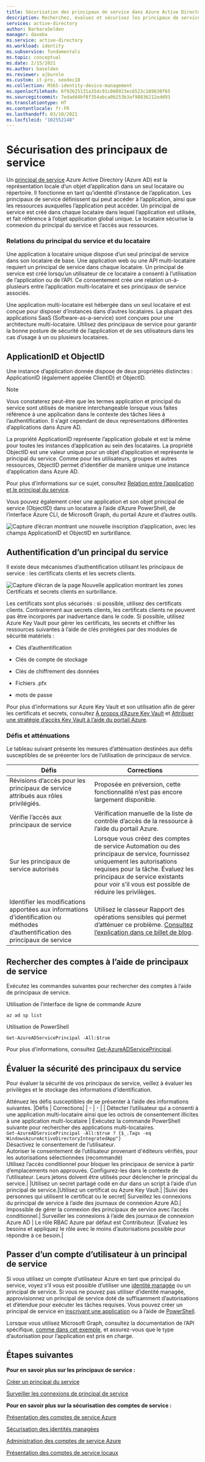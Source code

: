 ```yaml
---
title: Sécurisation des principaux de service dans Azure Active Directory
description: Recherchez, évaluez et sécurisez les principaux de service.
services: active-directory
author: BarbaraSelden
manager: daveba
ms.service: active-directory
ms.workload: identity
ms.subservice: fundamentals
ms.topic: conceptual
ms.date: 2/15/2021
ms.author: baselden
ms.reviewer: ajburnle
ms.custom: it-pro, seodec18
ms.collection: M365-identity-device-management
ms.openlocfilehash: 6f92625131a35dc91c860923ec6523c189830f65
ms.sourcegitcommit: 7edadd4bf8f354abca0b253b3af98836212edd93
ms.translationtype: HT
ms.contentlocale: fr-FR
ms.lasthandoff: 03/10/2021
ms.locfileid: "102552148"
---
```

# <a name="securing-service-principals"></a>Sécurisation des principaux de service

Un [principal de service](https://docs.microsoft.com/azure/active-directory/develop/app-objects-and-service-principals) Azure Active Directory (Azure AD) est la représentation locale d’un objet d’application dans un seul locataire ou répertoire.  Il fonctionne en tant qu’identité d’instance de l’application. Les principaux de service définissent qui peut accéder à l’application, ainsi que les ressources auxquelles l’application peut accéder. Un principal de service est créé dans chaque locataire dans lequel l’application est utilisée, et fait référence à l’objet application global unique. Le locataire sécurise la connexion du principal du service et l’accès aux ressources.  

### <a name="tenant-service-principal-relationships"></a>Relations du principal du service et du locataire
Une application à locataire unique dispose d’un seul principal de service dans son locataire de base. Une application web ou une API multi-locataire requiert un principal de service dans chaque locataire. Un principal de service est créé lorsqu’un utilisateur de ce locataire a consenti à l’utilisation de l’application ou de l’API. Ce consentement crée une relation un-à-plusieurs entre l’application multi-locataire et ses principaux de service associés.

Une application multi-locataire est hébergée dans un seul locataire et est conçue pour disposer d’instances dans d’autres locataires. La plupart des applications SaaS (Software-as-a-service) sont conçues pour une architecture multi-locataire. Utilisez des principaux de service pour garantir la bonne posture de sécurité de l’application et de ses utilisateurs dans les cas d’usage à un ou plusieurs locataires.

## <a name="applicationid-and-objectid"></a>ApplicationID et ObjectID

Une instance d’application donnée dispose de deux propriétés distinctes : ApplicationID (également appelée ClientID) et ObjectID.

> [!NOTE] 
> Vous constaterez peut-être que les termes application et principal du service sont utilisés de manière interchangeable lorsque vous faites référence à une application dans le contexte des tâches liées à l’authentification. Il s’agit cependant de deux représentations différentes d’applications dans Azure AD.
 

La propriété ApplicationID représente l’application globale et est la même pour toutes les instances d’application au sein des locataires. La propriété ObjectID est une valeur unique pour un objet d’application et représente le principal du service. Comme pour les utilisateurs, groupes et autres ressources, ObjectID permet d’identifier de manière unique une instance d’application dans Azure AD.

Pour plus d’informations sur ce sujet, consultez [Relation entre l’application et le principal du service](https://docs.microsoft.com/azure/active-directory/develop/app-objects-and-service-principals).

Vous pouvez également créer une application et son objet principal de service (ObjectID) dans un locataire à l’aide d’Azure PowerShell, de l’interface Azure CLI, de Microsoft Graph, du portail Azure et d’autres outils. 

![Capture d’écran montrant une nouvelle inscription d’application, avec les champs ApplicationID et ObjectID en surbrillance.](./media/securing-service-accounts/secure-principal-image-1.png)

## <a name="service-principal-authentication"></a>Authentification d’un principal du service

Il existe deux mécanismes d’authentification utilisant les principaux de service : les certificats clients et les secrets clients. 

![ Capture d’écran de la page Nouvelle application montrant les zones Certificats et secrets clients en surbrillance.](./media/securing-service-accounts/secure-principal-certificates.png)

Les certificats sont plus sécurisés : si possible, utilisez des certificats clients. Contrairement aux secrets clients, les certificats clients ne peuvent pas être incorporés par inadvertance dans le code. Si possible, utilisez Azure Key Vault pour gérer les certificats, les secrets et chiffrer les ressources suivantes à l’aide de clés protégées par des modules de sécurité matériels :

* Clés d’authentification

* Clés de compte de stockage

* Clés de chiffrement des données

* Fichiers .pfx

* mots de passe 

Pour plus d’informations sur Azure Key Vault et son utilisation afin de gérer les certificats et secrets, consultez [À propos d’Azure Key Vault](https://docs.microsoft.com/azure/key-vault/general/overview) et [Attribuer une stratégie d’accès Key Vault à l’aide du portail Azure](https://docs.microsoft.com/azure/key-vault/general/assign-access-policy-portal). 

 ### <a name="challenges-and-mitigations"></a>Défis et atténuations
Le tableau suivant présente les mesures d’atténuation destinées aux défis susceptibles de se présenter lors de l’utilisation de principaux de service.


| Défis| Corrections |
| - | - |
| Révisions d’accès pour les principaux de service attribués aux rôles privilégiés.| Proposée en préversion, cette fonctionnalité n’est pas encore largement disponible. |
| Vérifie l’accès aux principaux de service| Vérification manuelle de la liste de contrôle d’accès de la ressource à l’aide du portail Azure. |
| Sur les principaux de service autorisés| Lorsque vous créez des comptes de service Automation ou des principaux de service, fournissez uniquement les autorisations requises pour la tâche. Évaluez les principaux de service existants pour voir s’il vous est possible de réduire les privilèges. |
|Identifier les modifications apportées aux informations d’identification ou méthodes d’authentification des principaux de service |Utilisez le classeur Rapport des opérations sensibles qui permet d’atténuer ce problème. [Consultez l’explication dans ce billet de blog](https://techcommunity.microsoft.com/t5/azure-active-directory-identity/azure-ad-workbook-to-help-you-assess-solorigate-risk/ba-p/2010718).|

## <a name="find-accounts-using-service-principals"></a>Rechercher des comptes à l’aide de principaux de service
Exécutez les commandes suivantes pour rechercher des comptes à l’aide de principaux de service.

Utilisation de l’interface de ligne de commande Azure


`az ad sp list`

Utilisation de PowerShell

`Get-AzureADServicePrincipal -All:$true` 


Pour plus d’informations, consultez [Get-AzureADServicePrincipal](https://docs.microsoft.com/powershell/module/azuread/get-azureadserviceprincipal).

## <a name="assess-service-principal-security"></a>Évaluer la sécurité des principaux du service

Pour évaluer la sécurité de vos principaux de service, veillez à évaluer les privilèges et le stockage des informations d’identification.

Atténuez les défis susceptibles de se présenter à l’aide des informations suivantes.
|Défis | Corrections|
| - | - |
| Détecter l’utilisateur qui a consenti à une application multi-locataire ainsi que les octrois de consentement illicites à une application multi-locataire | Exécutez la commande PowerShell suivante pour rechercher des applications multi-locataires.<br>`Get-AzureADServicePrincipal -All:$true ? {$_.Tags -eq WindowsAzureActiveDirectoryIntegratedApp"}`<br>Désactivez le consentement de l’utilisateur. <br>Autoriser le consentement de l’utilisateur provenant d'éditeurs vérifiés, pour les autorisations sélectionnées (recommandé) <br> Utilisez l’accès conditionnel pour bloquer les principaux de service à partir d’emplacements non approuvés. Configurez-les dans le contexte de l’utilisateur. Leurs jetons doivent être utilisés pour déclencher le principal du service.|
|Utilisez un secret partagé codé en dur dans un script à l’aide d’un principal de service.|Utilisez un certificat ou Azure Key Vault.|
|Suivi des personnes qui utilisent le certificat ou le secret| Surveillez les connexions du principal de service à l’aide des journaux de connexion Azure AD.|
Impossible de gérer la connexion des principaux de service avec l’accès conditionnel.| Surveiller les connexions à l’aide des journaux de connexion Azure AD
| Le rôle RBAC Azure par défaut est Contributeur. |Évaluez les besoins et appliquez le rôle avec le moins d’autorisations possible pour répondre à ce besoin.|

## <a name="move-from-a-user-account-to-a-service-principal"></a>Passer d’un compte d’utilisateur à un principal de service  
Si vous utilisez un compte d’utilisateur Azure en tant que principal du service, voyez s’il vous est possible d’utiliser une [identité managée](https://docs.microsoft.com/azure/app-service/overview-managed-identity?tabs=dotnet) ou un principal de service. Si vous ne pouvez pas utiliser d’identité managée, approvisionnez un principal de service doté de suffisamment d’autorisations et d’étendue pour exécuter les tâches requises. Vous pouvez créer un principal de service en [inscrivant une application](https://docs.microsoft.com/azure/active-directory/develop/howto-create-service-principal-portal) ou à l’aide de [PowerShell](https://docs.microsoft.com/azure/active-directory/develop/howto-authenticate-service-principal-powershell).

Lorsque vous utilisez Microsoft Graph, consultez la documentation de l’API spécifique, [comme dans cet exemple](/powershell/azure/create-azure-service-principal-azureps), et assurez-vous que le type d’autorisation pour l’application est pris en charge.

## <a name="next-steps"></a>Étapes suivantes

**Pour en savoir plus sur les principaux de service :**

[Créer un principal du service](../develop/howto-create-service-principal-portal.md)

 [Surveiller les connexions de principal de service](https://docs.microsoft.com/azure/active-directory/reports-monitoring/concept-sign-ins#sign-ins-report)

**Pour en savoir plus sur la sécurisation des comptes de service :**

[Présentation des comptes de service Azure](service-accounts-introduction-azure.md)

[Sécurisation des identités managées](service-accounts-managed-identities.md)

[Administration des comptes de service Azure](service-accounts-governing-azure.md)

[Présentation des comptes de service locaux](service-accounts-on-premises.md)
